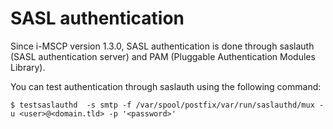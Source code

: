 # SASL authentication 

Since i-MSCP version 1.3.0, SASL authentication is done through saslauth (SASL authentication server) and PAM
(Pluggable Authentication Modules Library).

You can test authentication through saslauth using the following command:

```shell
$ testsaslauthd  -s smtp -f /var/spool/postfix/var/run/saslauthd/mux -u <user>@<domain.tld> -p '<password>'
```
